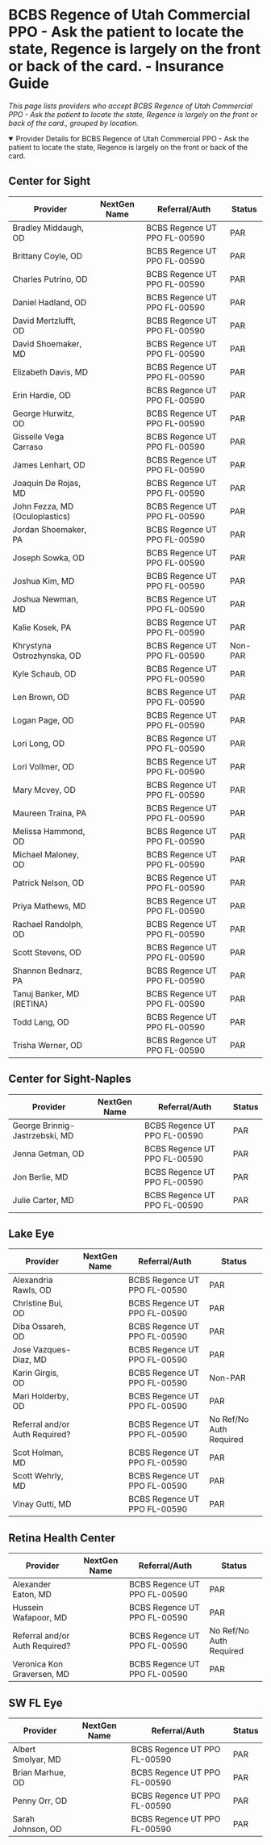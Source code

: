# BCBS Regence of Utah Commercial PPO - Ask the patient to locate the state, Regence is largely on the front or back of the card. - Insurance Guide

*This page lists providers who accept BCBS Regence of Utah Commercial PPO - Ask the patient to locate the state, Regence is largely on the front or back of the card., grouped by location.*

<details open><summary>Provider Details for BCBS Regence of Utah Commercial PPO - Ask the patient to locate the state, Regence is largely on the front or back of the card.</summary>

## Center for Sight

| Provider | NextGen Name | Referral/Auth | Status |
|----------|-------------|--------------|--------|
| Bradley Middaugh, OD |  | BCBS Regence UT PPO FL-00590 | PAR |
| Brittany Coyle, OD |  | BCBS Regence UT PPO FL-00590 | PAR |
| Charles Putrino, OD |  | BCBS Regence UT PPO FL-00590 | PAR |
| Daniel Hadland, OD |  | BCBS Regence UT PPO FL-00590 | PAR |
| David Mertzlufft, OD |  | BCBS Regence UT PPO FL-00590 | PAR |
| David Shoemaker, MD |  | BCBS Regence UT PPO FL-00590 | PAR |
| Elizabeth Davis, MD |  | BCBS Regence UT PPO FL-00590 | PAR |
| Erin Hardie, OD |  | BCBS Regence UT PPO FL-00590 | PAR |
| George Hurwitz, OD |  | BCBS Regence UT PPO FL-00590 | PAR |
| Gisselle Vega Carraso |  | BCBS Regence UT PPO FL-00590 | PAR |
| James Lenhart, OD |  | BCBS Regence UT PPO FL-00590 | PAR |
| Joaquin De Rojas, MD |  | BCBS Regence UT PPO FL-00590 | PAR |
| John Fezza, MD (Oculoplastics) |  | BCBS Regence UT PPO FL-00590 | PAR |
| Jordan Shoemaker, PA |  | BCBS Regence UT PPO FL-00590 | PAR |
| Joseph Sowka, OD |  | BCBS Regence UT PPO FL-00590 | PAR |
| Joshua Kim, MD |  | BCBS Regence UT PPO FL-00590 | PAR |
| Joshua Newman, MD |  | BCBS Regence UT PPO FL-00590 | PAR |
| Kalie Kosek, PA |  | BCBS Regence UT PPO FL-00590 | PAR |
| Khrystyna Ostrozhynska, OD |  | BCBS Regence UT PPO FL-00590 | Non-PAR |
| Kyle Schaub, OD |  | BCBS Regence UT PPO FL-00590 | PAR |
| Len Brown, OD |  | BCBS Regence UT PPO FL-00590 | PAR |
| Logan Page, OD |  | BCBS Regence UT PPO FL-00590 | PAR |
| Lori Long, OD |  | BCBS Regence UT PPO FL-00590 | PAR |
| Lori Vollmer, OD |  | BCBS Regence UT PPO FL-00590 | PAR |
| Mary Mcvey, OD |  | BCBS Regence UT PPO FL-00590 | PAR |
| Maureen Traina, PA |  | BCBS Regence UT PPO FL-00590 | PAR |
| Melissa Hammond, OD |  | BCBS Regence UT PPO FL-00590 | PAR |
| Michael Maloney, OD |  | BCBS Regence UT PPO FL-00590 | PAR |
| Patrick Nelson, OD |  | BCBS Regence UT PPO FL-00590 | PAR |
| Priya Mathews, MD |  | BCBS Regence UT PPO FL-00590 | PAR |
| Rachael Randolph, OD |  | BCBS Regence UT PPO FL-00590 | PAR |
| Scott Stevens, OD |  | BCBS Regence UT PPO FL-00590 | PAR |
| Shannon Bednarz, PA |  | BCBS Regence UT PPO FL-00590 | PAR |
| Tanuj Banker, MD (RETINA) |  | BCBS Regence UT PPO FL-00590 | PAR |
| Todd Lang, OD |  | BCBS Regence UT PPO FL-00590 | PAR |
| Trisha Werner, OD |  | BCBS Regence UT PPO FL-00590 | PAR |

## Center for Sight-Naples

| Provider | NextGen Name | Referral/Auth | Status |
|----------|-------------|--------------|--------|
| George Brinnig-Jastrzebski, MD |  | BCBS Regence UT PPO FL-00590 | PAR |
| Jenna Getman, OD |  | BCBS Regence UT PPO FL-00590 | PAR |
| Jon Berlie, MD |  | BCBS Regence UT PPO FL-00590 | PAR |
| Julie Carter, MD |  | BCBS Regence UT PPO FL-00590 | PAR |

## Lake Eye 

| Provider | NextGen Name | Referral/Auth | Status |
|----------|-------------|--------------|--------|
| Alexandria Rawls, OD |  | BCBS Regence UT PPO FL-00590 | PAR |
| Christine Bui, OD |  | BCBS Regence UT PPO FL-00590 | PAR |
| Diba Ossareh, OD |  | BCBS Regence UT PPO FL-00590 | PAR |
| Jose Vazques-Diaz, MD |  | BCBS Regence UT PPO FL-00590 | PAR |
| Karin Girgis, OD |  | BCBS Regence UT PPO FL-00590 | Non-PAR |
| Mari Holderby, OD |  | BCBS Regence UT PPO FL-00590 | PAR |
| Referral and/or Auth Required? |  | BCBS Regence UT PPO FL-00590 | No Ref/No Auth Required |
| Scot Holman, MD |  | BCBS Regence UT PPO FL-00590 | PAR |
| Scott Wehrly, MD |  | BCBS Regence UT PPO FL-00590 | PAR |
| Vinay Gutti, MD |  | BCBS Regence UT PPO FL-00590 | PAR |

## Retina Health Center

| Provider | NextGen Name | Referral/Auth | Status |
|----------|-------------|--------------|--------|
| Alexander Eaton, MD |  | BCBS Regence UT PPO FL-00590 | PAR |
| Hussein Wafapoor, MD |  | BCBS Regence UT PPO FL-00590 | PAR |
| Referral and/or Auth Required? |  | BCBS Regence UT PPO FL-00590 | No Ref/No Auth Required |
| Veronica Kon Graversen, MD |  | BCBS Regence UT PPO FL-00590 | PAR |

## SW FL Eye

| Provider | NextGen Name | Referral/Auth | Status |
|----------|-------------|--------------|--------|
| Albert Smolyar, MD |  | BCBS Regence UT PPO FL-00590 | PAR |
| Brian Marhue, OD |  | BCBS Regence UT PPO FL-00590 | PAR |
| Penny Orr, OD |  | BCBS Regence UT PPO FL-00590 | PAR |
| Sarah Johnson, OD |  | BCBS Regence UT PPO FL-00590 | PAR |

</details>

